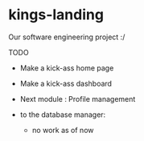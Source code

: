 # kings-landing
Our software engineering project :/
 
 
TODO
 
 * Make a kick-ass home page
 * Make a kick-ass dashboard
 * Next module : Profile management
 
 * to the database manager:
     * no work as of now
